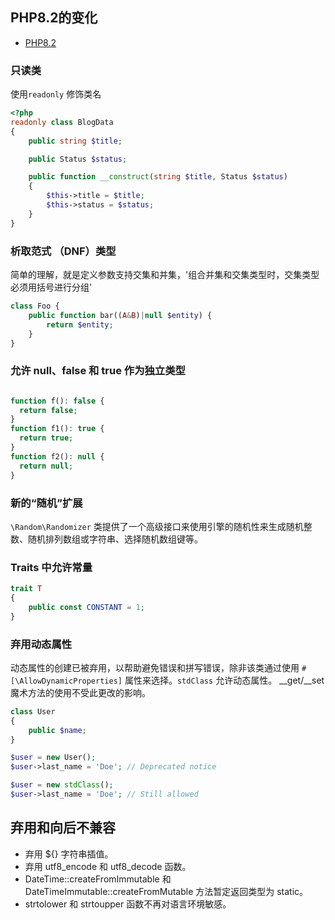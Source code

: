## PHP8.2的变化
- [PHP8.2](https://www.php.net/releases/8.2/zh.php)
### 只读类
使用`readonly` 修饰类名
```php
<?php 
readonly class BlogData
{
    public string $title;

    public Status $status;

    public function __construct(string $title, Status $status)
    {
        $this->title = $title;
        $this->status = $status;
    }
}
```
### 析取范式 （DNF）类型
简单的理解，就是定义参数支持交集和并集，'组合并集和交集类型时，交集类型必须用括号进行分组'
```php
class Foo {
    public function bar((A&B)|null $entity) {
        return $entity;
    }
}
```
### 允许 null、false 和 true 作为独立类型
```php

function f(): false {
  return false;
}
function f1(): true {
  return true;
}
function f2(): null {
  return null;
}
```
### 新的“随机”扩展
`\Random\Randomizer` 类提供了一个高级接口来使用引擎的随机性来生成随机整数、随机排列数组或字符串、选择随机数组键等。

### Traits 中允许常量
```php
trait T
{
    public const CONSTANT = 1;
}
```
### 弃用动态属性
动态属性的创建已被弃用，以帮助避免错误和拼写错误，除非该类通过使用 `#[\AllowDynamicProperties]` 属性来选择。`stdClass` 允许动态属性。
__get/__set 魔术方法的使用不受此更改的影响。
```php
class User
{
    public $name;
}

$user = new User();
$user->last_name = 'Doe'; // Deprecated notice

$user = new stdClass();
$user->last_name = 'Doe'; // Still allowed
```

## 弃用和向后不兼容
- 弃用 ${} 字符串插值。
- 弃用 utf8_encode 和 utf8_decode 函数。
- DateTime::createFromImmutable 和 DateTimeImmutable::createFromMutable 方法暂定返回类型为 static。
- strtolower 和 strtoupper 函数不再对语言环境敏感。
